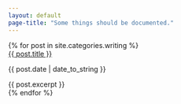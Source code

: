 ```yaml
---
layout: default
page-title: "Some things should be documented."
---
```


<section class="writing-list-wrapper">
	<div class="container">
			{% for post in site.categories.writing %}
				<div class="column writing-post">
					<a href="{{ post.url }}">{{ post.title }}</a>
					<p class="meta">{{ post.date | date_to_string }}</p>
					<div class="excerpt">{{ post.excerpt }}</div>
				</div>
			{% endfor %}
	</div>
</section>
